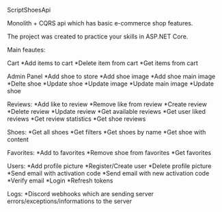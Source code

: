ScriptShoesApi

Monolith + CQRS api which has basic e-commerce shop features.

The project was created to practice your skills in ASP.NET Core.

Main feautes:

Cart
   *Add items to cart
   *Delete item from cart
   *Get items from cart
 
Admin Panel
   *Add shoe to store
   *Add shoe image
   *Add shoe main image
   *Delte shoe
   *Update shoe
   *Update image
   *Update main image
   *Update shoe
 
Reviews:
   *Add like to review
   *Remove like from review
   *Create review
   *Delete review
   *Update review
   *Get available reviews
   *Get user liked reviews
   *Get review statistics
   *Get shoe reviews
      
Shoes:
   *Get all shoes
   *Get filters
   *Get shoes by name
   *Get shoe with content
   
Favorites:
   *Add to favorites 
   *Remove shoe from favorites
   *Get favorites
   
Users:
    *Add profile picture
    *Register/Create user
    *Delete profile picture
    *Send email with activation code
    *Send email with new activation code
    *Verify email
    *Login
    *Refresh tokens
    
 Logs:
    *Discord webhooks which are sending server errors/exceptions/informations to the server
